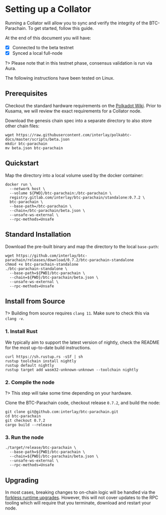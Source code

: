 # Setting up a Collator

Running a Collator will allow you to sync and verify the integrity of the BTC-Parachain.
To get started, follow this guide.

At the end of this document you will have:

- [x] Connected to the beta testnet
- [x] Synced a local full-node

?> Please note that in this testnet phase, consensus validation is run via Aura.

The following instructions have been tested on Linux.

## Prerequisites

Checkout the standard hardware requirements on the [Polkadot Wiki](https://wiki.polkadot.network/docs/en/maintain-guides-how-to-validate-polkadot#requirements).
Prior to Kusama, we will review the exact requirements for a Collator node.

Download the genesis chain spec into a separate directory to also store other chain files:

```shell
wget https://raw.githubusercontent.com/interlay/polkabtc-docs/master/scripts/beta.json
mkdir btc-parachain
mv beta.json btc-parachain
```

## Quickstart

Map the directory into a local volume used by the docker container:

```shell
docker run \
  --network host \
  --volume ${PWD}/btc-parachain:/btc-parachain \
  registry.gitlab.com/interlay/btc-parachain/standalone:0.7.2 \
  btc-parachain \
  --base-path=/btc-parachain \
  --chain=/btc-parachain/beta.json \
  --unsafe-ws-external \
  --rpc-methods=Unsafe
```

## Standard Installation

Download the pre-built binary and map the directory to the local `base-path`:

```shell
wget https://github.com/interlay/btc-parachain/releases/download/0.7.2/btc-parachain-standalone
chmod +x btc-parachain-standalone
./btc-parachain-standalone \
  --base-path=${PWD}/btc-parachain \
  --chain=${PWD}/btc-parachain/beta.json \
  --unsafe-ws-external \
  --rpc-methods=Unsafe
```

## Install from Source

?> Building from source requires `clang 11`. Make sure to check this via `clang -v`.

### 1. Install Rust

We typically aim to support the latest version of nightly, check the README for the most up-to-date build instructions.

```shell
curl https://sh.rustup.rs -sSf | sh
rustup toolchain install nightly
rustup default nightly
rustup target add wasm32-unknown-unknown --toolchain nightly
```

### 2. Compile the node

?> This step will take some time depending on your hardware.

Clone the BTC-Parachain code, checkout release `0.7.2`, and build the node:

```shell
git clone git@github.com:interlay/btc-parachain.git
cd btc-parachain
git checkout 0.7.2
cargo build --release
```

### 3. Run the node

```shell
./target/release/btc-parachain \
  --base-path=${PWD}/btc-parachain \
  --chain=${PWD}/btc-parachain/beta.json \
  --unsafe-ws-external \
  --rpc-methods=Unsafe
```

## Upgrading

In most cases, breaking changes to on-chain logic will be handled via the [forkless runtime upgrades](https://substrate.dev/docs/en/knowledgebase/runtime/upgrades#forkless-runtime-upgrades). However, this will not cover updates to the RPC tooling which will require that you terminate, download and restart your node.
